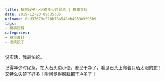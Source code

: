 ```yaml
---
title: 搞笑段子->记得年少时尿急 | 糗事百科
date: 2019-12-20 09:35:05
urlname: 0cd37679c57bb76a548eb493309f95b9
tags: 
- 糗事百科
categories:
- 糗事百科
- 搞笑段子
---
```

说实话，我最怕蛇。

记得年少时尿急，在大石头边小便，都尿干净了，看见石头上爬着只晒太阳的蛇！又特么失禁了好多！瞬间觉得膀胱都干净多了！


